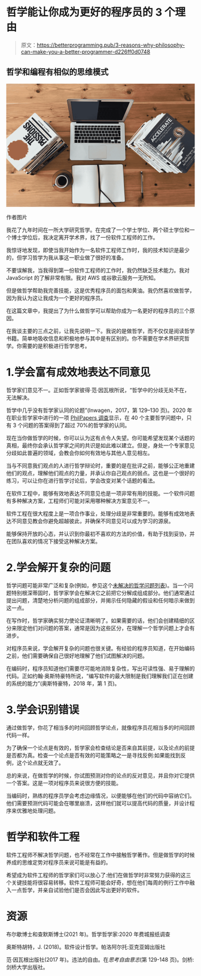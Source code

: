 # 哲学能让你成为更好的程序员的 3 个理由

> 原文：<https://betterprogramming.pub/3-reasons-why-philosophy-can-make-you-a-better-programmer-d226ff0d0748>

## 哲学和编程有相似的思维模式

![](img/d224df8c4781f5b7bed1570094bf30bc.png)

作者图片

我花了九年时间在一所大学研究哲学。在完成了一个学士学位、两个硕士学位和一个博士学位后，我决定离开学术界，找了一份软件工程师的工作。

我惊讶地发现，即使当我开始作为一名软件工程师工作时，我的技术知识是最少的，但学习哲学为我从事这一职业做了很好的准备。

不要误解我，当我得到第一份软件工程师的工作时，我仍然缺乏技术能力。我对 JavaScript 的了解非常有限。我对 AWS 或谷歌云服务一无所知。

但是做哲学帮助我完善技能，这是优秀程序员的面包和黄油。我仍然喜欢做哲学，因为我认为这让我成为一个更好的程序员。

在这篇文章中，我提出了为什么做哲学可以帮助你成为一名更好的程序员的三个原因。

在我谈主要的三点之前，让我先说明一下。我说的是做哲学，而不仅仅是阅读哲学书籍。简单地吸收信息和积极地参与其中是有区别的。你不需要在学术界研究哲学。你需要的是积极进行哲学思考。

# 1.学会富有成效地表达不同意见

哲学家们意见不一。正如哲学家彼得·范·因瓦根所说，“哲学中的分歧无处不在，无法解决。

哲学中几乎没有哲学家认同的论题”(Inwagen，2017，第 129–130 页)。2020 年在职业哲学家中进行的一项 [PhilPapers 调查](https://survey2020.philpeople.org/survey/results/all)显示，在 40 个主要哲学问题中，只有 3 个问题的答案得到了超过 70%的哲学家的认同。

现在当你做哲学的时候，你可以认为这有点令人失望。你可能希望发现某个话题的真相，最终你会承认哲学家之间的共识是如此难以建立。但是，身处一个专家意见分歧如此普遍的领域，会教会你如何有效地与其他人意见相左。

当与不同意我们观点的人进行哲学辩论时，重要的是在批评之前，能够公正地重建他们的观点，理解他们观点的力量，并承认你自己观点的弱点。这也是一个很好的练习，可以让你在进行哲学讨论后，学会改变对某个话题的看法。

在软件工程中，能够有效地表达不同意见也是一项非常有用的技能。一个软件问题有多种解决方案，工程师们可能对采用哪种解决方案意见不一。

软件工程在很大程度上是一项合作事业，处理分歧是非常重要的。能够有成效地表达不同意见教会你避免超越彼此，并确保不同意见可以成为学习的源泉。

能够保持开放的心态，并认识到你最初不喜欢的方法的价值，有助于找到妥协，并在团队喜欢的情况下接受这种解决方案。

# 2.学会解开复杂的问题

哲学问题可能非常广泛和复杂(例如，参见这个[未解决的哲学问题列表](https://en.wikipedia.org/wiki/List_of_unsolved_problems_in_philosophy))。当一个问题特别根深蒂固时，哲学家学会在解决它之前把它分解成组成部分。他们通常通过提出问题，清楚地分析问题的组成部分，并揭示任何隐藏的假设和任何暗示来做到这一点。

在写作时，哲学家确实努力使论证清晰明了。如果需要的话，他们会创建精细的区分来限定他们对问题的答案，通常是因为这些区分，在理解一个哲学问题上才会有进步。

对程序员来说，学会解开复杂的问题也很关键。有经验的程序员知道，在开始编码之前，他们需要确保自己很好地理解了他们试图解决的问题。

在编码时，程序员知道他们需要尽可能地消除复杂性，写出可读性强、易于理解的代码。正如约翰·奥斯特豪特所说，“编写软件的最大限制是我们理解我们正在创建的系统的能力”(奥斯特豪特，2018 年，第 1 页)。

# 3.学会识别错误

通过做哲学，你花了相当多的时间回顾哲学论点，就像程序员花相当多的时间回顾代码一样。

为了确保一个论点是有效的，哲学家会检查结论是否来自其前提，以及论点的前提是否都为真。检查一个论点是否有效的可能策略之一是寻找反例:如果能找到反例，这个论点就无效了。

总的来说，在做哲学的时候，你试图预测对你的论点的反对意见，并且你对它提供一个答案。这是一项对程序员来说很方便的技能。

当编码时，熟练的程序员学会考虑边缘情况，以便能够在他们的代码中容纳它们。他们需要预测代码可能会在哪里崩溃，这样他们就可以提高代码的质量，并设计程序来优雅地处理问题。

# 哲学和软件工程

软件工程师不解决哲学问题，也不经常在工作中接触哲学著作。但是做哲学的时候养成的思维定势对程序员来说可能是有益的。

希望成为软件工程师的哲学家们可以放心了:他们在做哲学时非常努力获得的这三个关键技能将很容易转移。软件工程师可能会好奇，想在他们每周的例行工作中融入一点哲学，并亲自试验他们是否会因此写出更好的软件。

# 资源

布尔歇博士和查默斯博士(2021 年)。哲学哲学家:2020 年费城报纸调查

奥斯特胡特，J. (2018)。软件设计哲学。帕洛阿尔托:亚克亚姆出版社

范·因瓦根出版社(2017 年)。违法的自由。在*思考自由意志*(第 129-148 页)。剑桥:剑桥大学出版社。